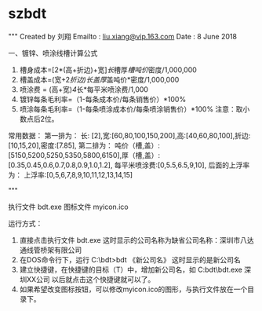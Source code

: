 # szbdt
"""
Created by 刘翔
Emailto   : liu.xiang@vip.163.com
Date 	  : 8 June 2018

一、镀锌、喷涂线槽计算公式
1. 槽身成本=[2*(高+折边)+宽]*长*槽厚*槽吨价*密度/1,000,000
2. 槽盖成本=(宽+2*折边)*长*盖厚*盖吨价*密度/1,000,000
3. 喷涂费 = (高+宽)*4*长*每平米喷涂费/1,000
4. 镀锌每条毛利率=（1-每条成本价/每条销售价）*100%
5. 喷涂每条毛利率=（1-每条喷涂成本价/每条喷涂销售价）*100%
注意：取小数点后2位。

常用数据：
第一排为：
长: [2],宽:[60,80,100,150,200],高:[40,60,80,100],折边:[10,15,20],密度:[7.85],
第二排为：
吨价（槽,盖）:[5150,5200,5250,5350,5800,6150],厚（槽,盖）:[0.35,0.45,0.6,0.7,0.8,0.9,1.0,1.2],
     每平米喷涂费:[0,5.5,6.5,9,10],
后面的上浮率为：
	 上浮率:[0,5,6,7,8,9,10,11,12,13,14,15]

"""


执行文件 bdt.exe
图标文件 myicon.ico

运行方式：
1. 直接点击执行文件 bdt.exe
   这时显示的公司名称为缺省公司名称：深圳市八达通线管桥架有限公司
2. 在DOS命令行下，运行 C:\bdt>bdt 《新公司名》
   这时显示的是新公司名
3. 建立快捷键，在快捷键的目标（T）中，增加新公司名，如
   C:bdt\bdt.exe 深圳XX公司
   以后就点击这个快捷键就可以了。
4. 如果希望改变图标按钮，可以修改myicon.ico的图形，与执行文件放在一个目录下。

